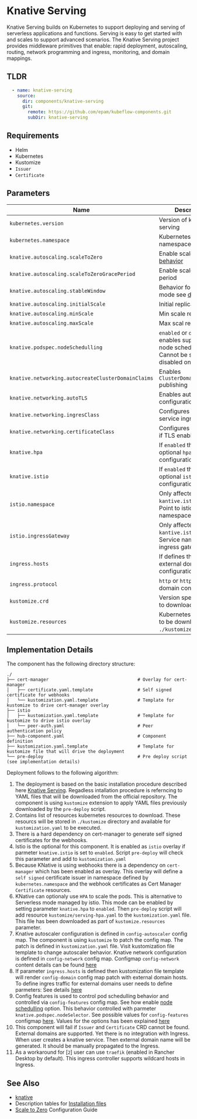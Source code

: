 # Knative Serving

Knative Serving builds on Kubernetes to support deploying and serving of serverless applications and functions. Serving is easy to get started with and scales to support advanced scenarios. The Knative Serving project provides middleware primitives that enable: rapid deployment, autoscaling, routing, network programming and ingress, monitoring, and domain mappings.

## TLDR

```yaml
  - name: knative-serving
    source:
      dir: components/knative-serving
      git:
        remote: https://github.com/epam/kubeflow-components.git
        subDir: knative-serving
```

## Requirements

- Helm
- Kubernetes
- Kustomize
- `Issuer`
- `Certificate`

## Parameters
| Name                                               | Description                                                                                                       | Default Value                                                                                          | Required |
|----------------------------------------------------|-------------------------------------------------------------------------------------------------------------------|--------------------------------------------------------------------------------------------------------|:--------:|
| `kubernetes.version`                               | Version of kustomize serving                                                                                      | `v1.9.2`                                                                                               |          |
| `kubernetes.namespace`                             | Kubernetes namespace                                                                                              | `knative-serving`                                                                                      |          |
| `knative.autoscaling.scaleToZero`                  | Enable scale to zero [behavior](https://knative.dev/docs/serving/autoscaling/scale-to-zero/#enable-scale-to-zero) | `true`                                                                                                 |          |
| `knative.autoscaling.scaleToZeroGracePeriod`       | Enable scale to zero period                                                                                       | `5m`                                                                                                   |          |
| `knative.autoscaling.stableWindow`                 | Behavior for stable mode see [details](https://knative.dev/docs/serving/autoscaling/kpa-specific/#modes)          | `180s`                                                                                                 |          |
| `knative.autoscaling.initialScale`                 | Initial replicas                                                                                                  | `1`                                                                                                    |          |
| `knative.autoscaling.minScale`                     | Min scale replicas                                                                                                | `0`                                                                                                    |          |
| `knative.autoscaling.maxScale`                     | Max scal replicas                                                                                                 | `0`                                                                                                    |          |
| `knative.podspec.nodeSchedulling`                  | `enabled` or `disabled` enables support for node schedulling. Cannot be safely disabled once enabled              | `disabled`                                                                                             |          |
| `knative.networking.autocreateClusterDomainClaims` | Enables `ClusterDomainlaims` publishing                                                                           | `true`                                                                                                 |          |
| `knative.networking.autoTLS`                       | Enables auto tls configuration                                                                                    | `Disabled`                                                                                             |          |
| `knative.networking.ingresClass`                   | Configures knative service ingress class                                                                          | `istio.ingress.networking.knative.dev`                                                                 |          |
| `knative.networking.certificateClass`              | Configures certificates if TLS enabled                                                                            | `cert-manager.certificate.networking.knative.dev`                                                      |          |
| `knative.hpa`                                      | If `enabled` then install optional `hpa` configuration                                                            | `disabled`                                                                                             |          |
| `knative.istio`                                    | If `enabled` then install optional `istio` configuration                                                          | `enabled`                                                                                              |          |
| `istio.namespace`                                  | Only affected when `kantive.istio=enabled`. Point to istio-namespace                                              | `istio-system`                                                                                         |          |
| `istio.ingressGateway`                             | Only affected when `kantive.istio=enabled`. Service name of istio ingress gateway                                 |                                                                                                        |          |
| `ingress.hosts`                                    | If defines then enables external domain configuration                                                             | `svc.cluster.local`                                                                                    |          |
| `ingress.protocol`                                 | `http` or `https` external domain configuration                                                                   | `http`                                                                                                 |          |
| `kustomize.crd`                                    | Version specific CRD to download CRDs                                                                             | `https://github.com/knative/serving/releases/download/knative-${kubernetes.version}/serving-crds.yaml` |          |
| `kustomize.resources`                              | Kubernetes resources to be downloaded to `./kustomize` directory                                                  | `URLs`                                                                                                 |          |


  
## Implementation Details
The component has the following directory structure:

```text
./
├── cert-manager                                  # Overlay for cert-manager
│   ├── certificate.yaml.template                 # Self signed certificate for webhooks
│   └── kustomization.yaml.template               # Template for kustomize to drive cert-manager overlay
├── istio
│   ├── kustomization.yaml.template               # Template for kustomize to drive istio overlay
│   └── peer-auth.yaml                            # Peer authentication policy            
├── hub-component.yaml                            # Component definition
├── kustomization.yaml.template                   # Template for kustomize file that will drive the deployment
└── pre-deploy                                    # Pre deploy script (see implementation details)
```

Deployment follows to the following algorithm:
1. The deployment is based on the basic installation procedure described here [Knative Serving](https://knative.dev/docs/install/yaml-install/serving/install-serving-with-yaml/). Regadless intallation procedure is referncing to YAML files that will be downloaded from the official repository. The component is using `kustomize` extension to apply YAML files previously downloaded by the `pre-deploy` script.
2. Contains list of resources kubernetes resources to download. These resourcs will be stored in `./kustomize` directory and available for `kustomization.yaml` to be executed.
3. There is a hard dependency on cert-manager to generate self signed certificates for the webhooks. 
4. Istio is the optional for this component. It is enabled as `istio` overlay if parmeter `knative.istio` is set to `enabled`. Script `pre-deploy` will check this parameter and add to `kustomization.yaml`
5. Because KNative is using webhooks there is a dependency on `cert-manager` which has been enabled as overlay. This overlay will define a `self signed` certificate issuer in namespace defined by `kubernetes.namespace` and the webhook certificates as Cert Manager `Certificate` resources.
6. KNative can optionaly use `HPA` to scale the pods. This is alternative to Serverless mode managed by istio. This mode can be enabled by setting parameter `knative.hpa` to `enabled`. Then `pre-deploy` script will add resource `kustomize/serving-hpa.yaml` to the `kustomization.yaml` file. This file has been downloaded as part of `kustomize.resources` parameter.   
7. Knative autoscaler configuration is defined in `config-autoscaler` config map. The component is using `kustomize` to patch the config map. The patch is defined in `kustomization.yaml` file. Visit kustomization file template to change autoscaler behavior. Knative network configuration is defined in `config-network` config map. Configmap `config-network` content details can be found [here](https://github.com/knative/serving/blob/main/vendor/knative.dev/networking/config/config-network.yaml)
8. If parameter `ingress.hosts` is defined then kustomization file template will render `config-domain` config map patch with external domain hosts. To define ingres traffic for external domains user needs to define parmeters: See details [here](https://knative.dev/docs/serving/using-a-custom-domain/#procedure)
9. Config features is used to control pod schedulling behavior and controlled via `config-features` config map. See how enable [node schedulling](https://kserve.github.io/website/0.10/modelserving/nodescheduling/inferenceservicenodescheduling/) option. This behavior controlled with parmeter `knative.podspec.nodeSelector`. See possible values for `config-features` configmap [here](https://github.com/knative/serving/blob/main/config/core/configmaps/features.yaml). Values for the options has been explained [here](https://kserve.github.io/website/master/admin/serverless/servicemesh/#turn-on-strict-mtls-and-authorization-policy)
10. This component will fail if `Issuer` and `Certificate` CRD cannot be found. External domains are supported. Yet there is no integration with Ingress. When user creates a knative service. Then external domain name will be generated. It should be manually propagated to the Ingress.
11. As a workaround for [`2`] user can use `traefik` (enabled in Rancher Desktop by default). This ingress controller supports wildcard hosts in Ingress. 


## See Also

- [knative](https://knative.dev/)
- Description tables for [Installation files](https://knative.dev/docs/install/yaml-install/serving/serving-installation-files/)
- [Scale to Zero](https://knative.dev/docs/serving/autoscaling/scale-to-zero/) Configuration Guide
